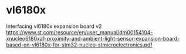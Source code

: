 # vl6180x
Interfacing vl6180x expansion board v2 https://www.st.com/resource/en/user_manual/dm00154104-xnucleo6180xa1-proximity-and-ambient-light-sensor-expansion-board-based-on-vl6180x-for-stm32-nucleo-stmicroelectronics.pdf

